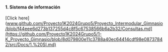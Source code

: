 
#### 1. Sistema de información

[Click here](www.github.com/Proyecto1K2024Grupo5/Proyecto_Intermodular_Gimnasio/blob/f44eee6d273b137255d4c8f5c67538566b6a2b32/Consultas.md](https://github.com/Proyecto1K2024Grupo5/1-K_Proyecto_Gimnasio/blob/8d079800e11c3788a40ec64414cdf98e08737842/src/Docs/1.%20SI.md)
